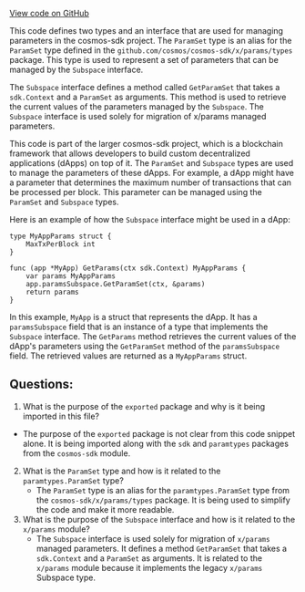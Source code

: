 [View code on GitHub](https://github.com/cosmos/cosmos-sdk.git/x/auth/exported/exported.go)

This code defines two types and an interface that are used for managing parameters in the cosmos-sdk project. The `ParamSet` type is an alias for the `ParamSet` type defined in the `github.com/cosmos/cosmos-sdk/x/params/types` package. This type is used to represent a set of parameters that can be managed by the `Subspace` interface.

The `Subspace` interface defines a method called `GetParamSet` that takes a `sdk.Context` and a `ParamSet` as arguments. This method is used to retrieve the current values of the parameters managed by the `Subspace`. The `Subspace` interface is used solely for migration of x/params managed parameters.

This code is part of the larger cosmos-sdk project, which is a blockchain framework that allows developers to build custom decentralized applications (dApps) on top of it. The `ParamSet` and `Subspace` types are used to manage the parameters of these dApps. For example, a dApp might have a parameter that determines the maximum number of transactions that can be processed per block. This parameter can be managed using the `ParamSet` and `Subspace` types.

Here is an example of how the `Subspace` interface might be used in a dApp:

```
type MyAppParams struct {
    MaxTxPerBlock int
}

func (app *MyApp) GetParams(ctx sdk.Context) MyAppParams {
    var params MyAppParams
    app.paramsSubspace.GetParamSet(ctx, &params)
    return params
}
```

In this example, `MyApp` is a struct that represents the dApp. It has a `paramsSubspace` field that is an instance of a type that implements the `Subspace` interface. The `GetParams` method retrieves the current values of the dApp's parameters using the `GetParamSet` method of the `paramsSubspace` field. The retrieved values are returned as a `MyAppParams` struct.
## Questions: 
 1. What is the purpose of the `exported` package and why is it being imported in this file?
   - The purpose of the `exported` package is not clear from this code snippet alone. It is being imported along with the `sdk` and `paramtypes` packages from the `cosmos-sdk` module.
2. What is the `ParamSet` type and how is it related to the `paramtypes.ParamSet` type?
   - The `ParamSet` type is an alias for the `paramtypes.ParamSet` type from the `cosmos-sdk/x/params/types` package. It is being used to simplify the code and make it more readable.
3. What is the purpose of the `Subspace` interface and how is it related to the `x/params` module?
   - The `Subspace` interface is used solely for migration of `x/params` managed parameters. It defines a method `GetParamSet` that takes a `sdk.Context` and a `ParamSet` as arguments. It is related to the `x/params` module because it implements the legacy `x/params` Subspace type.